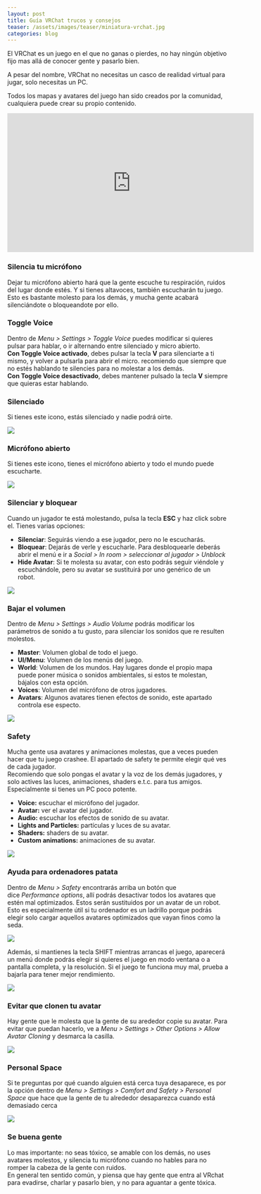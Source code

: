 ```yaml
---
layout: post
title: Guía VRChat trucos y consejos
teaser: /assets/images/teaser/miniatura-vrchat.jpg
categories: blog
---
```

El VRChat es un juego en el que no ganas o pierdes, no hay ningún objetivo fijo mas allá de conocer gente y pasarlo bien.

A pesar del nombre, VRChat no necesitas un casco de realidad virtual para jugar, solo necesitas un PC.

Todos los mapas y avatares del juego han sido creados por la comunidad, cualquiera puede crear su propio contenido.

<iframe width="560" height="315" src="https://www.youtube-nocookie.com/embed/l1_5D_DphoA" title="YouTube video player" frameborder="0" allow="accelerometer; autoplay; clipboard-write; encrypted-media; gyroscope; picture-in-picture; web-share" allowfullscreen></iframe>


### Silencia tu micrófono

Dejar tu micrófono abierto hará que la gente escuche tu respiración, ruidos del lugar donde estés. Y si tienes altavoces, también escucharán tu juego. Esto es bastante molesto para los demás, y mucha gente acabará silenciándote o bloqueandote por ello.

### Toggle Voice

Dentro de *Menu > Settings > Toggle Voice* puedes modificar si quieres pulsar para hablar, o ir alternando entre silenciado y micro abierto.\
**Con Toggle Voice activado**, debes pulsar la tecla **V** para silenciarte a ti mismo, y volver a pulsarla para abrir el micro. recomiendo que siempre que no estés hablando te silencies para no molestar a los demás.\
**Con Toggle Voice desactivado**, debes mantener pulsado la tecla **V** siempre que quieras estar hablando.

### Silenciado

Si tienes este icono, estás silenciado y nadie podrá oirte.

![](https://steamuserimages-a.akamaihd.net/ugc/1025078023800033384/013F29E650C67671EC0669D1487FAA80F7DC8482/)

### Micrófono abierto

Si tienes este icono, tienes el micrófono abierto y todo el mundo puede escucharte.

![](https://steamuserimages-a.akamaihd.net/ugc/1025078023800033399/776CBCCBC23E832D75CC3D249DA0A3449930A90A/)

### Silenciar y bloquear

Cuando un jugador te está molestando, pulsa la tecla **ESC** y haz click sobre el. Tienes varias opciones:

-   **Silenciar**: Seguirás viendo a ese jugador, pero no le escucharás.
-   **Bloquear**: Dejarás de verle y escucharle. Para desbloquearle deberás abrir el menú e ir a *Social > In room > seleccionar al jugador > Unblock*
-   **Hide Avatar**: Si te molesta su avatar, con esto podrás seguir viéndole y escuchándole, pero su avatar se sustituirá por uno genérico de un robot.

![](https://steamuserimages-a.akamaihd.net/ugc/1634199412395247089/B62E256A855A2A0F01A148E7A8FBFC74F7834217/)

### Bajar el volumen

Dentro de *Menu > Settings > Audio Volume* podrás modificar los parámetros de sonido a tu gusto, para silenciar los sonidos que re resulten molestos.

-   **Master**: Volumen global de todo el juego.
-   **UI/Menu**: Volumen de los menús del juego.
-   **World**: Volumen de los mundos. Hay lugares donde el propio mapa puede poner música o sonidos ambientales, si estos te molestan, bájalos con esta opción.
-   **Voices**: Volumen del micrófono de otros jugadores.
-   **Avatars**: Algunos avatares tienen efectos de sonido, este apartado controla ese especto.

![](https://steamuserimages-a.akamaihd.net/ugc/1025078023800171155/5CA970546B61EA77D4EF8C98746367FB2C9D7C69/)

### Safety

Mucha gente usa avatares y animaciones molestas, que a veces pueden hacer que tu juego crashee. El apartado de safety te permite elegir qué ves de cada jugador.\
Recomiendo que solo pongas el avatar y la voz de los demás jugadores, y solo actives las luces, animaciones, shaders e.t.c. para tus amigos. Especialmente si tienes un PC poco potente.

-   **Voice:** escuchar el micrófono del jugador.
-   **Avatar:** ver el avatar del jugador.
-   **Audio:** escuchar los efectos de sonido de su avatar.
-   **Lights and Particles:** partículas y luces de su avatar.
-   **Shaders:** shaders de su avatar.
-   **Custom animations:** animaciones de su avatar.

![](https://steamuserimages-a.akamaihd.net/ugc/1025078023800229093/9D9B56B2C7A1B4D61F0076C22F1B91082BC26458/)

### Ayuda para ordenadores patata

Dentro de *Menu > Safety* encontrarás arriba un botón que dice *Performance options*, allí podrás desactivar todos los avatares que estén mal optimizados. Estos serán sustituidos por un avatar de un robot.\
Esto es especialmente útil si tu ordenador es un ladrillo porque podrás elegir solo cargar aquellos avatares optimizados que vayan finos como la seda.

![](https://steamuserimages-a.akamaihd.net/ugc/1025078023800249641/623CC3BEA68A7D7EFCB7FD29A06BD44D6034D9BB/)

Además, si mantienes la tecla SHIFT mientras arrancas el juego, aparecerá un menú donde podrás elegir si quieres el juego en modo ventana o a pantalla completa, y la resolución. Si el juego te funciona muy mal, prueba a bajarla para tener mejor rendimiento.

![](https://steamuserimages-a.akamaihd.net/ugc/1634199589079346358/723FD6106732E8BC53EBAD96BBBB03FD651006FB/)

### Evitar que clonen tu avatar

Hay gente que le molesta que la gente de su arededor copie su avatar. Para evitar que puedan hacerlo, ve a *Menu > Settings > Other Options > Allow Avatar Cloning* y desmarca la casilla.

![](https://steamuserimages-a.akamaihd.net/ugc/1025078023800267163/184781C33CB614223A650DD6550E91ABD1A18111/)

### Personal Space

Si te preguntas por qué cuando alguien está cerca tuya desaparece, es por la opción dentro de *Menu > Settings > Comfort and Safety > Personal Space* que hace que la gente de tu alrededor desaparezca cuando está demasiado cerca

![](https://steamuserimages-a.akamaihd.net/ugc/1025078023800273310/78B2D9817FB2DB5DD8A9E58CDE37FE1522C9296B/)

### Se buena gente

Lo mas importante: no seas tóxico, se amable con los demás, no uses avatares molestos, y silencia tu micrófono cuando no hables para no romper la cabeza de la gente con ruidos.\
En general ten sentido común, y piensa que hay gente que entra al VRchat para evadirse, charlar y pasarlo bien, y no para aguantar a gente tóxica.